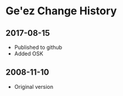 # Ge'ez Change History

## 2017-08-15
* Published to github
* Added OSK

## 2008-11-10
* Original version
